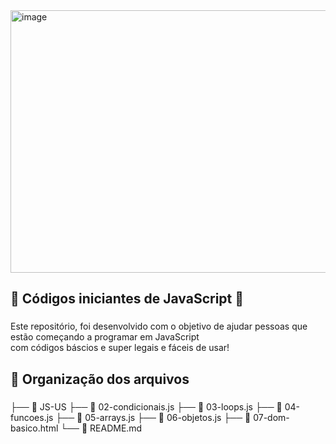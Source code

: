 <img width="1000" height="420" alt="image" src="https://github.com/user-attachments/assets/b4ffb41d-9771-409a-b9df-4757783e155e" />

###

**<h2>🚀 Códigos iniciantes de JavaScript 🚀</h2>**

###

Este repositório, foi desenvolvido com o objetivo de ajudar pessoas que estão começando a programar em JavaScript<br>
com códigos báscios e super legais e fáceis de usar!

###

**<h2>📂 Organização dos arquivos</h2>**

###

├── 📄 JS-US
├── 📄 02-condicionais.js
├── 📄 03-loops.js
├── 📄 04-funcoes.js
├── 📄 05-arrays.js
├── 📄 06-objetos.js
├── 📄 07-dom-basico.html
└── 📄 README.md
